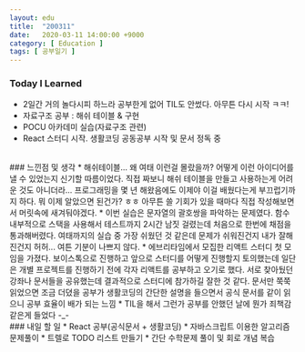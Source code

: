 ```yaml
---
layout: edu
title:  "200311"
date:   2020-03-11 14:00:00 +9000
category: [ Education ]
tags: [ 공부일기 ]
---
```


### Today I Learned
* 2일간 거의 놀다시피 하느라 공부한게 없어 TIL도 안썼다. 아무튼 다시 시작 ㅋㅋ!
* 자료구조 공부 : 해쉬 테이블 & 구현
* POCU 아카데미 실습(자료구조 관련)
* React 스터디 시작. 생활코딩 공동공부 시작 및 문서 정독 중

<br>
### 느낀점 및 생각
* 해쉬테이블... 왜 여태 이런걸 몰랐을까? 어떻게 이런 아이디어를 낼 수 있었는지 신기할 따름이었다. 직접 짜보니 해쉬 테이블을 만들고 사용하는게 어려운 것도 아니더라... 프로그래밍을 몇 년 해왔음에도 이제야 이걸 배웠다는게 부끄럽기까지 하다. 뭐 이제 알았으면 된건가? ㅎㅎ 아무튼 쓸 기회가 있을 때마다 직접 작성해보면서 머릿속에 새겨둬야겠다.
* 이번 실습은 문자열의 괄호쌍을 파악하는 문제였다. 함수 내부적으로 스택을 사용해서 테스트까지 2시간 남짓 걸렸는데 처음으로 한번에 채점을 통과해버렸다. 여태까지의 실습 중 가장 쉬웠던 것 같은데 문제가 쉬워진건지 내가 잘해진건지 허허... 여튼 기분이 나쁘지 않다.
* 에브리타임에서 모집한 리액트 스터디 첫 모임을 가졌다. 보이스톡으로 진행하고 앞으로 스터디를 어떻게 진행할지 토의했는데 일단은 개별 프로젝트를 진행하기 전에 각자 리액트를 공부하고 오기로 했다. 서로 찾아뒀던 강좌나 문서들을 공유했는데 결과적으로 스터디에 참가하길 잘한 것 같다. 문서만 쭉쭉 읽었으면 조금 더뎠을 공부가 생활코딩의 간단한 설명을 들으면서 공식 문서를 같이 읽으니 공부 효율이 배가 되는 느낌
* TIL을 해서 그런가 공부를 안했던 날에 뭔가 죄책감 같은게 들었다 -_-

<br>
### 내일 할 일
* React 공부(공식문서 + 생활코딩)
* 자바스크립트 이용한 알고리즘 문제풀이
* 트렐로 TODO 리스트 만들기
* 간단 수학문제 풀이 및 회로 개념 복습

